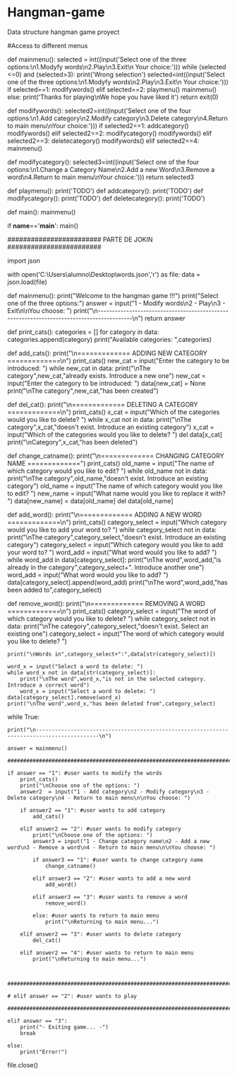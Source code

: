 # Hangman-game
Data structure hangman game proyect

#Access to different menus

def mainmenu():
    selected = int((input('Select one of the three options:\n1.Modyfy words\n2.Play\n3.Exit\n Your choice:')))
    while (selected <=0) and (selected>3):
        print('Wrong selection')
        selected=int((input('Select one of the three options:\n1.Modyfy words\n2.Play\n3.Exit\n Your choice:')))    
    if selected==1:
       modifywords()
    elif selected==2:
        playmenu()
        mainmenu()
    else:
        print('Thanks for playing\nWe hope you have liked it')
        return exit(0)
        
def modifywords():
    selected2=int((input('Select one of the four options:\n1.Add category\n2.Modify category\n3.Delete category\n4.Return to main menu\nYour choice:')))
    if selected2==1:
        addcategory()
        modifywords()
    elif selected2==2:
        modifycategory()
        modifywords()
    elif selected2==3:
        deletecategory()
        modifywords()
    elif selected2==4:
        mainmenu()


def modifycategory():
    selected3=int((input('Select one of the four options:\n1.Change a Category Name\n2.Add a new Word\n3.Remove a word\n4.Return to main menu\nYour choice:')))
    return selected3

def playmenu():
    print('TODO')
def addcategory():
    print('TODO')
def modifycategory():
    print('TODO')
def deletecategory():
    print('TODO')
    
def main():
    mainmenu()
        
if __name__=='__main__':
    main()

######################## PARTE DE JOKIN ########################

import json

with open('C:\\Users\\alumno\\Desktop\\words.json','r') as file:
    data = json.load(file)

def mainmenu():
    print("Welcome to the hangman game !!!")
    print("Select one of the three options:")
    answer = input("1 - Modify words\n2 - Play\n3 - Exit\n\nYou choose: ")
    print("\n------------------------------------------------------------------------------------------\n")
    return answer

def print_cats():
    categories = []
    for category in data:
        categories.append(category)
    print("Available categories: ",categories)

def add_cats():
    print("\n============= ADDING NEW CATEGORY =============\n")
    print_cats()
    new_cat = input("Enter the category to be introduced: ")
    while new_cat in data: 
        print("\nThe category",new_cat,"already exists. Introduce a new one")
        new_cat = input("Enter the category to be introduced: ")
    data[new_cat] = None
    print("\nThe category",new_cat,"has been created")
    
def del_cat():
    print("\n============= DELETING A CATEGORY =============\n")
    print_cats()
    x_cat = input("Which of the categories would you like to delete? ")
    while x_cat not in data:
        print("\nThe category",x_cat,"doesn't exist. Introduce an existing category")
        x_cat = input("Which of the categories would you like to delete? ")
    del data[x_cat]
    print("\nCategory",x_cat,"has been deleted")

def change_catname():
    print("\n============= CHANGING CATEGORY NAME =============")
    print_cats()
    old_name = input("The name of which category would you like to edit? ")
    while old_name not in data:
        print("\nThe category",old_name,"doesn't exist. Introduce an existing category")
        old_name = input("The name of which category would you like to edit? ")
    new_name = input("What name would you like to replace it with? ") 
    data[new_name] = data[old_name]
    del data[old_name]
    
def add_word():
    print("\n============= ADDING A NEW WORD =============\n")
    print_cats()
    category_select = input("Which category would you like to add your word to? ")
    while category_select not in data:
        print("\nThe category",category_select,"doesn't exist. Introduce an existing category")
        category_select = input("Which category would you like to add your word to? ")
    word_add = input("What word would you like to add? ")
    while word_add in data[category_select]:
        print("\nThe word",word_add,"is already in the category",category_select+". Introduce another one")
        word_add = input("What word would you like to add? ")
    data[category_select].append(word_add)
    print("\nThe word",word_add,"has been added to",category_select)

def remove_word():
    print("\n============= REMOVING A WORD =============\n")
    print_cats()
    category_select = input("The word of which category would you like to delete? ")
    while category_select not in data:
        print("\nThe category",category_select,"doesn't exist. Select an existing one")
        category_select = input("The word of which category would you like to delete? ")
        
    print("\nWords in",category_select+":",data[str(category_select)])
    
    word_x = input("Select a word to delete: ")
    while word_x not in data[str(category_select)]:
        print("\nThe word",word_x,"is not in the selected category. Introduce a correct word")
        word_x = input("Select a word to delete: ")
    data[category_select].remove(word_x)
    print("\nThe word",word_x,"has been deleted from",category_select)
    
while True:
    
    print("\n------------------------------------------------------------------------------------------\n")
    
    answer = mainmenu()
    
    #######################################################################################################

    if answer == "1": #user wants to modify the words
        print_cats()
        print("\nChoose one of the options: ")
        answer2  = input("1 - Add category\n2 - Modify category\n3 - Delete category\n4 - Return to main menu\n\nYou choose: ")

        if answer2 == "1": #user wants to add category
            add_cats()
        
        elif answer2 == "2": #user wants to modify category
            print("\nChoose one of the options: ")  
            answer3 = input("1 - Change category name\n2 - Add a new word\n3 - Remove a word\n4 - Return to main menu\n\nYou choose: ")
            
            if answer3 == "1": #user wants to change category name
                change_catname()
            
            elif answer3 == "2": #user wants to add a new word
                add_word()
            
            elif answer3 == "3": #user wants to remove a word
                remove_word()
            
            else: #user wants to return to main menu
                print("\nReturning to main menu...")
                
        elif answer2 == "3": #user wants to delete category
            del_cat()
        
        elif answer2 == "4": #user wants to return to main menu
            print("\nReturning to main menu...")
    
    
    
    #######################################################################################################    
    
    # elif answer == "2": #user wants to play
    
    #######################################################################################################    

    elif answer == "3":
        print("- Exiting game... -")
        break
    
    else:
        print("Error!")

file.close()
